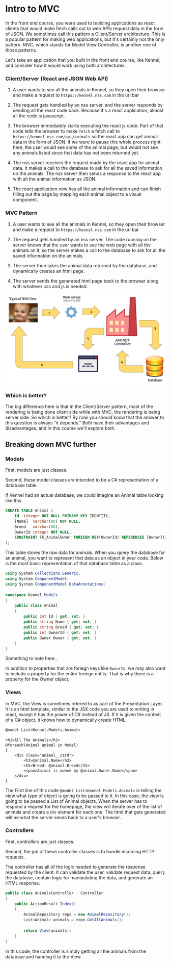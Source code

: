 # Intro to MVC

In the front end course, you were used to building applications as react clients that would make fetch calls out to web APIs request data in the form of JSON.
We sometimes call this pattern a Client/Server architecture. This is a popular pattern for making web applications, but it's certainly not the only pattern.
MVC, which stands for Model View Controller, is another one of those patterns.

Let's take an application that you built in the front end course, like Kennel, and consider how it would work using both architectures.

### Client/Server (React and JSON Web API)
1. A user wants to see all the animals in Kennel, so they open their browser and make a request to `https://kennel.nss.com` in the url bar

1. The request gets handled by an nss server, and the server responds by sending all the react code back. Because it's a react application, almost all the code is javascript.

1. The browser immediately starts executing the react js code. Part of that code tells the browser to make `fetch` a fetch call to `https://kennel.nss.com/api/animals` so the react app can get animal data in the form of JSON. If we were to pause this whole process right here, the user would see _some_ of the animal page, but would not see any animals listed since that data has not been returned yet.

1. The nss server receives the request made by the react app for animal data. It makes a call to the database to ask for all the saved information on the animals. The nss server then sends a response to the react app with all the animal information as JSON.

1. The react application now has all the animal information and can finish filling out the page by mapping each animal object to a visual component.


### MVC Pattern

1. A user wants to see all the animals in Kennel, so they open their browser and make a request to `https://kennel.nss.com` in the url bar

1. The request gets handled by an nss server. The code running on the server knows that the user wants to see the web page with all the animals on it, so the server makes a call to the database to ask for all the saved information on the animals.

1. The server then takes the animal data returned by the database, and dynamically creates an html page.

1. The server sends the generated html page back to the browser along with whatever css and js is needed.

![](./images/asp-net-workflow.png)


### Which is better?
The big difference here is that in the Client/Server pattern, most of the rendering is being done client side while with MVC, the rendering is being server side.
So which is better? By now you should know that the answer to this question is always "it depends." Both have their advantages and disadvantages, and in this course we'll explore both.


## Breaking down MVC further

### Models

First, models are just classes.

Second, these model classes are intended to be a C# representation of a database table.

If Kennel had an actual database, we could imagine an Animal table looking like this

```sql
CREATE TABLE Animal (
    Id	integer NOT NULL PRIMARY KEY IDENTITY,
    [Name]	varchar(80) NOT NULL,
    Breed	varchar(80),
    OwnerId	integer NOT NULL,
    CONSTRAINT FK_AnimalOwner FOREIGN KEY(OwnerId) REFERENCES [Owner](Id)
);
```

This table stores the raw data for animals. When you query the database for an animal, you want to represent that data as an object in your code. Below is the most basic representation of that database table as a class.


```cs
using System.Collections.Generic;
using System.ComponentModel;
using System.ComponentModel.DataAnnotations;

namespace Kennel.Models
{
    public class Animal
    {
        public int Id { get; set; }
        public string Name { get; set; }
        public string Breed { get; set; }
        public int OwnerId { get; set; }
        public Owner Owner { get; set; }
    }
}
```

Something to note here.. 

In addition to properties that are foriegn keys like `OwnerId`, we may also want to include a property for the entire foriegn entity. That is why there is a property for the Owner object.

### Views

In MVC, the View is sometimes refered to as part of the Presentation Layer. It is an html template, similar to the JSX code you are used to writing in react, except it has the power of C# instead of JS. If it is given the context of a C# object, it knows how to dynamically create HTML.

```html+razor
@model List<Kennel.Models.Animal>

<h1>All The Animals</h2>
@foreach(Animal animal in Model)
{
    <div class="animal__card">
        <h3>@animal.Name</h3>
        <h5>Breed: @animal.Breed</h5>
        <span>Animal is owned by @animal.Owner.Name</span>
    </div>
}
```

The First line of this code `@model List<Kennel.Models.Animal>` is telling the view what _type_ of object is going to be passed to it. In this case, the view is going to be passed a List of Animal objects. When the server has to respond a request for the homepage, the view will iterate over of the list of animals and create a div element for each one. The html that gets generated will be what the server sends back to a user's browser.

### Controllers

First, controllers are just classes.

Second, the job of these controller classes is to handle incoming HTTP requests. 

The controller has all of the logic needed to generate the  response requested by the client. It can validate the user, validate request data, query the database, contain logic for manipulating the data, and generate an HTML response.

```csharp
public class AnimalsController : Controller
{
    public ActionResult Index()
    {
        AnimalRepository repo = new AnimalRepository();
        List<Animal> animals = repo.GetAllAnimals();

        return View(animals);
    }
}
```

In this code, the controller is simply getting all the animals from the database and handing it to the View. 
